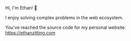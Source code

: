 Hi, I'm Ethan! 👋

I enjoy solving complex problems in the web ecosystem.

You've reached the source code for my personal website: https://ethanzitting.com
